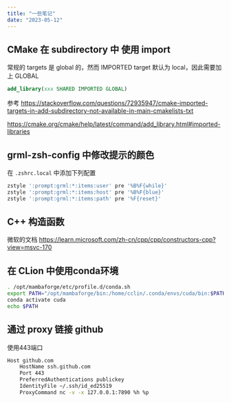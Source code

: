 ```yaml
---
title: "一些笔记"
date: "2023-05-12"
---
```


## CMake 在 subdirectory 中 使用 import

常规的 targets 是 global 的，然而 IMPORTED target 默认为 local，因此需要加上 GLOBAL

```cmake
add_library(xxx SHARED IMPORTED GLOBAL)
```

参考 <https://stackoverflow.com/questions/72935947/cmake-imported-targets-in-add-subdirectory-not-available-in-main-cmakelists-txt>

<https://cmake.org/cmake/help/latest/command/add_library.html#imported-libraries>

## grml-zsh-config 中修改提示的颜色

在 `.zshrc.local` 中添加下列配置

```bash
zstyle ':prompt:grml:*:items:user' pre '%B%F{while}'
zstyle ':prompt:grml:*:items:host' pre '%B%F{blue}'
zstyle ':prompt:grml:*:items:path' pre '%F{reset}'
```

## C++ 构造函数

微软的文档 <https://learn.microsoft.com/zh-cn/cpp/cpp/constructors-cpp?view=msvc-170>

## 在 CLion 中使用conda环境

```bash
. /opt/mambaforge/etc/profile.d/conda.sh
export PATH="/opt/mambaforge/bin:/home/cclin/.conda/envs/cuda/bin:$PATH"
conda activate cuda
echo $PATH
```

## 通过 proxy 链接 github

使用443端口

```bash
Host github.com
    HostName ssh.github.com
    Port 443
    PreferredAuthentications publickey
    IdentityFile ~/.ssh/id_ed25519
    ProxyCommand nc -v -x 127.0.0.1:7890 %h %p
```